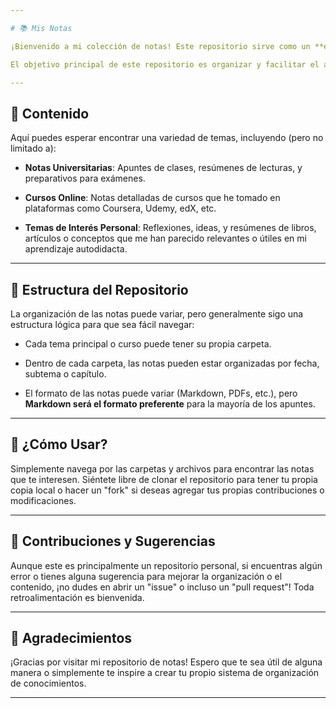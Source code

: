 ```yaml
---

# 📚 Mis Notas

¡Bienvenido a mi colección de notas! Este repositorio sirve como un **espacio centralizado para todas mis notas personales, apuntes universitarios, y resúmenes de cursos o temas que encuentro interesantes**.

El objetivo principal de este repositorio es organizar y facilitar el acceso a la información que voy aprendiendo. Ya sea para repasar conceptos, recordar ideas clave o simplemente tener un registro de mi viaje de aprendizaje, ¡aquí encontrarás de todo!

---
```


## 📝 Contenido

Aquí puedes esperar encontrar una variedad de temas, incluyendo (pero no limitado a):

- **Notas Universitarias**: Apuntes de clases, resúmenes de lecturas, y preparativos para exámenes.
    
- **Cursos Online**: Notas detalladas de cursos que he tomado en plataformas como Coursera, Udemy, edX, etc.
    
- **Temas de Interés Personal**: Reflexiones, ideas, y resúmenes de libros, artículos o conceptos que me han parecido relevantes o útiles en mi aprendizaje autodidacta.
    

---

## 📂 Estructura del Repositorio

La organización de las notas puede variar, pero generalmente sigo una estructura lógica para que sea fácil navegar:

- Cada tema principal o curso puede tener su propia carpeta.
    
- Dentro de cada carpeta, las notas pueden estar organizadas por fecha, subtema o capítulo.
    
- El formato de las notas puede variar (Markdown, PDFs, etc.), pero **Markdown será el formato preferente** para la mayoría de los apuntes.
    

---

## 🚀 ¿Cómo Usar?

Simplemente navega por las carpetas y archivos para encontrar las notas que te interesen. Siéntete libre de clonar el repositorio para tener tu propia copia local o hacer un "fork" si deseas agregar tus propias contribuciones o modificaciones.

---

## 🤝 Contribuciones y Sugerencias

Aunque este es principalmente un repositorio personal, si encuentras algún error o tienes alguna sugerencia para mejorar la organización o el contenido, ¡no dudes en abrir un "issue" o incluso un "pull request"! Toda retroalimentación es bienvenida.

---

## 💖 Agradecimientos

¡Gracias por visitar mi repositorio de notas! Espero que te sea útil de alguna manera o simplemente te inspire a crear tu propio sistema de organización de conocimientos.

---